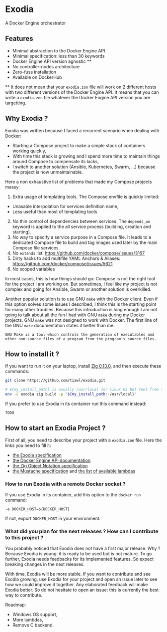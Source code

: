 # Exodia

A Docker Engine orchestrator

## Features

- Minimal abstraction to the Docker Engine API
- Minimal specification: less than 30 keywords
- Docker Engine API version agnostic **
- No controller-nodes architecture
- Zero-fuss installation
- Available on DockerHub

** It does not mean that your `exodia.zon` file will work on 2 different hosts with two different versions of the Docker Engine API. It means that you can write a `exodia.zon` file whatever the Docker Engine API version you are targetting.

## Why Exodia ?

Exodia was written because I faced a recurrent scenario when dealing with Docker:
- Starting a Compose project to make a simple stack of containers working quickly,
- With time this stack is growing and I spend more time to maintain things around Compose to compensate its lacks,
- I switch to another solution (Ansible, Kubernetes, Swarm, ...) because the project is now unmaintainable.

Here a non exhaustive list of problems that made my Compose projects messy:
1. Extra usage of templating tools. The Compose envfile is quickly limited:
  - Unasable interpolation for services definition name,
  - Less useful than most of templating tools
2. No thin control of dependencies between services. The `depends_on` keyword is applied to the all service process (building, creation and starting).
3. No way to specify a service purpose in a Compose file. It leads to a dedicated Compose file to build and tag images used later by the main Compose file services.
4. No `extends` list: https://github.com/docker/compose/issues/3167
5. Dirty hacks to add multifile YAML Anchors & Aliases: https://github.com/docker/compose/issues/5621
6. No scoped variables

In most cases, this is how things should go: Compose is not the right tool for the project I am working on.
But sometimes, I feel like my project is not complex and going for Ansible, Swarm or another solution is overkilled.

Another popular solution is to use GNU `make` with the Docker client. Even if this option solves some issues I described, I think this is the starting point for many other troubles. Because this introduction is long enough I am not going to talk about all the fun I had with GNU `make` during my Docker projects. GNU `make` was not designed to work with Docker. The first line of the GNU `make` documentation states it better than me:
```
GNU Make is a tool which controls the generation of executables and other non-source files of a program from the program's source files.
```

## How to install it ?

If you want to run it on your laptop, install [Zig 0.13.0](https://ziglang.org/download/), and then execute these commands:
```sh
git clone https://github.com/tiawl/exodia.git

# ${my_install_path} is usually /usr/local for linux OS but feel free to change it for a more suitable location for your usecase
env -C exodia zig build -p "${my_install_path:-/usr/local}"
```

If you prefer to use Exodia in its container run this command instead:
```
TODO
```

## How to start an Exodia Project ?

First of all, you need to describe your project with a `exodia.zon` file. Here the links you need to fill it:
- [the Exodia specification](https://github.com/tiawl/exodia/blob/trunk/doc/00_index.md)
- [the Docker Engine API documentation](https://docs.docker.com/engine/api/)
- [the Zig Object Notation specification]()
- [the Mustache specification]() and [the list of available lambdas]()

### How to run Exodia with a remote Docker socket ?

If you use Exodia in its container, add this option to the `docker run` command:
```
-e DOCKER_HOST=${DOCKER_HOST}
```

If not, export `DOCKER_HOST` in your environment.

### What did you plan for the next releases ? How can I contribute to this project ?

You probably noticed that Exodia does not have a first major release. Why ? Because Exodia is young: it is ready to be used but is not mature. To go further, Exodia needs feedbacks for its implemented features. So expect breaking changes in the next releases.

With time, Exodia will be more stable. If you want to contribute and see Exodia growing, use Exodia for your project and open an issue later to see how we could improve it together. Any elaborated feedback will make Exodia better. So do not hesitate to open an issue: this is currently the best way to contribute.

Roadmap:
- Windows OS support,
- More lambdas,
- Remove C backend.
